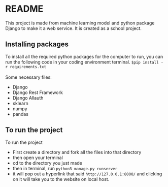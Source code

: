 # README
This project is made from machine learning model and python package Django to make it a web service.
It is created as a school project.

## Installing packages
To install all the required python packages for the computer to run, you can run the following code in your coding environment terminal.
`$pip install -r requirements.txt`
<br><br>
Some necessary files:
- Django
- Django Rest Framework
- Django Allauth
- sklearn
- numpy
- pandas

## To run the project
To run the project
- First create a directory and fork all the files into that directory
- then open your terminal
- cd to the directory you just made
- then in terminal, run `python3 manage.py runserver`
- it will pop out a hyperlink that said `http://127.0.0.1:8000/` and clicking on it will take you to the website on local host.

